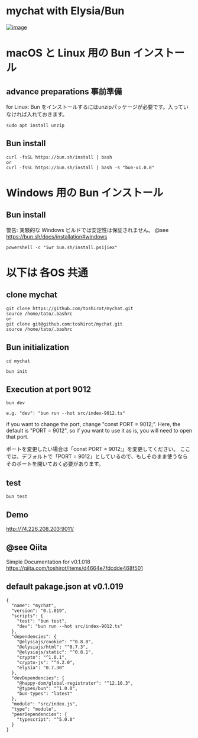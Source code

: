 # mychat with Elysia/Bun

[![image](https://github.com/toshirot/mychat/assets/154680/bad677a9-2783-4617-964e-63d48ada5a25)](http://74.226.208.203:9012/)

# macOS と Linux 用の Bun インストール

## advance preparations 事前準備
for Linux: Bun をインストールするにはunzipパッケージが必要です。入っていなければ入れておきます。
```
sudo apt install unzip 
```
## Bun install
```
curl -fsSL https://bun.sh/install | bash
or
curl -fsSL https://bun.sh/install | bash -s "bun-v1.0.0"

```

# Windows 用の Bun インストール

## Bun install

警告: 実験的な Windows ビルドでは安定性は保証されません。
@see  https://bun.sh/docs/installation#windows

```
powershell -c "iwr bun.sh/install.ps1|iex"
```

# 以下は 各OS 共通

## clone mychat
```
git clone https://github.com/toshirot/mychat.git
source /home/tato/.bashrc
or
git clone git@github.com:toshirot/mychat.git
source /home/tato/.bashrc
```

## Bun initialization
```
cd mychat
```
```
bun init
```
## Execution at port 9012
```
bun dev

e.g. "dev": "bun run --hot src/index-9012.ts"
```
if you want to change the port, change "const PORT = 9012;".
Here, the default is "PORT = 9012", so if you want to use it as is, you will need to open that port.

ポートを変更したい場合は「const PORT = 9012;」を変更してください。
ここでは、デフォルトで「PORT = 9012」としているので、もしそのまま使うならそのポートを開いておく必要があります。

## test

```
bun test
```

## Demo

http://74.226.208.203:9011/

## @see Qiita
Simple Documentation for v0.1.018
https://qiita.com/toshirot/items/d4664e7fdcdde468f501

## default pakage.json at v0.1.019
```
{
  "name": "mychat",
  "version": "0.1.019",
  "scripts": {
    "test": "bun test",
    "dev": "bun run --hot src/index-9012.ts"
  },
  "dependencies": {
    "@elysiajs/cookie": "^0.8.0",
    "@elysiajs/html": "^0.7.3",
    "@elysiajs/static": "^0.8.1",
    "crypto": "^1.0.1",
    "crypto-js": "^4.2.0",
    "elysia": "0.7.30"
  },
  "devDependencies": {
    "@happy-dom/global-registrator": "^12.10.3",
    "@types/bun": "^1.0.0",
    "bun-types": "latest"
  },
  "module": "src/index.js",
  "type": "module",
  "peerDependencies": {
    "typescript": "^5.0.0"
  }
}
```
